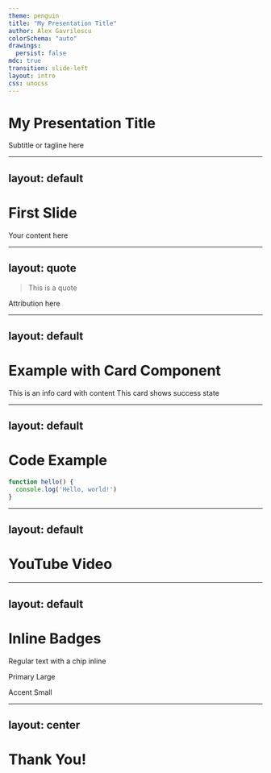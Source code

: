 ```yaml
---
theme: penguin
title: "My Presentation Title"
author: Alex Gavrilescu
colorSchema: "auto"
drawings:
  persist: false
mdc: true
transition: slide-left
layout: intro
css: unocss
---
```


<style src="./style.css"></style>

# My Presentation Title

Subtitle or tagline here

---
layout: default
---

# First Slide

Your content here

---
layout: quote
---

> This is a quote

Attribution here

---
layout: default
---

# Example with Card Component

<Card variant="info" title="Info" icon="ℹ️">
This is an info card with content
</Card>

<Card variant="success" title="Success" icon="✓">
This card shows success state
</Card>

---
layout: default
---

# Code Example

<CopyCodeBlock>

```javascript
function hello() {
  console.log('Hello, world!')
}
```

</CopyCodeBlock>

---
layout: default
---

# YouTube Video

<YoutubeEmbed url="https://www.youtube.com/watch?v=dQw4w9WgXcQ" />

---
layout: default
---

# Inline Badges

Regular text with <PromptChip>a chip</PromptChip> inline

<PromptChip variant="primary" size="lg">Primary Large</PromptChip>

<PromptChip variant="accent" size="sm">Accent Small</PromptChip>

---
layout: center
---

# Thank You!
